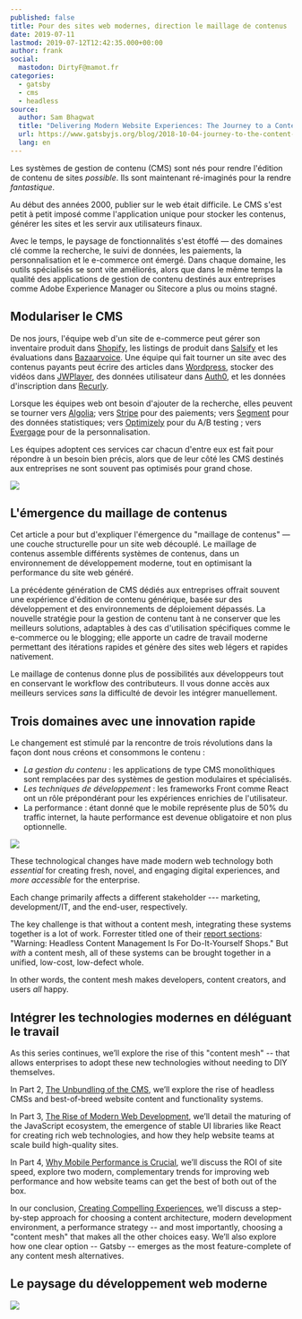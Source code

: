 ```yaml
---
published: false
title: Pour des sites web modernes, direction le maillage de contenus
date: 2019-07-11
lastmod: 2019-07-12T12:42:35.000+00:00
author: frank
social:
  mastodon: DirtyF@mamot.fr
categories:
  - gatsby
  - cms
  - headless
source:
  author: Sam Bhagwat
  title: "Delivering Modern Website Experiences: The Journey to a Content Mesh"
  url: https://www.gatsbyjs.org/blog/2018-10-04-journey-to-the-content-mesh/
  lang: en
---
```

Les systèmes de gestion de contenu (CMS) sont nés pour rendre l'édition de contenu de sites _possible_. Ils sont maintenant ré-imaginés pour la rendre _fantastique_.

Au début des années 2000, publier sur le web était difficile. Le CMS s'est petit à petit imposé comme l'application unique pour stocker les contenus, générer les sites et les servir aux utilisateurs finaux.

Avec le temps, le paysage de fonctionnalités s'est étoffé — des domaines clé comme la recherche, le suivi de données, les paiements, la personnalisation et le e-commerce ont émergé. Dans chaque domaine, les outils spécialisés se sont vite améliorés, alors que dans le même temps la qualité des applications de gestion de contenu destinés aux entreprises comme Adobe Experience Manager ou Sitecore a plus ou moins stagné.

## Modulariser le CMS

De nos jours, l'équipe web d'un site de e-commerce peut gérer son inventaire produit dans [Shopify](https://www.shopify.com/), les listings de produit dans [Salsify](https://www.salsify.com/) et les évaluations dans [Bazaarvoice](https://www.bazaarvoice.com/). Une équipe qui fait tourner un site avec des contenus payants peut écrire des articles dans [Wordpress](https://wordpress.org/), stocker des vidéos dans [JWPlayer](https://www.jwplayer.com/), des données utilisateur dans [Auth0](https://auth0.com/), et les données d'inscription dans [Recurly](https://recurly.com/).

Lorsque les équipes web ont besoin d'ajouter de la recherche, elles peuvent se tourner vers [Algolia](https://www.algolia.com/); vers [Stripe](http://stripe.com) pour des paiements; vers [Segment](https://segment.com/) pour des données statistiques; vers [Optimizely](https://www.optimizely.com/) pour du A/B testing ; vers [Evergage](https://www.evergage.com/) pour de la personnalisation.

Les équipes adoptent ces services car chacun d'entre eux est fait pour répondre à un besoin bien précis, alors que de leur côté les CMS destinés aux entreprises ne sont souvent pas optimisés pour grand chose.

![](https://res.cloudinary.com/jamstatic/image/upload/v1562938736/jamstatic/modular-cms-architecture.png)

## L'émergence du maillage de contenus

Cet article a pour but d'expliquer l'émergence du "maillage de contenus" — une couche structurelle pour un site web découplé. Le maillage de contenus assemble différents systèmes de contenus, dans un environnement de développement moderne, tout en optimisant la performance du site web généré.

La précédente génération de CMS dédiés aux entreprises offrait souvent une expérience d'édition de contenu générique, basée sur des développement et des environnements de déploiement dépassés. La nouvelle stratégie pour la gestion de contenu tant à ne conserver que les meilleurs solutions, adaptables à des cas d'utilisation spécifiques comme le e-commerce ou le blogging; elle apporte un cadre de travail moderne permettant des itérations rapides et génère des sites web légers et rapides nativement.

Le maillage de contenus donne plus de possibilités aux développeurs tout en conservant le workflow des contributeurs. Il vous donne accès aux meilleurs services _sans_ la difficulté de devoir les intégrer manuellement.

## Trois domaines avec une innovation rapide

Le changement est stimulé par la rencontre de trois révolutions dans la façon dont nous créons et consommons le contenu :

- _La gestion du contenu_ : les applications de type CMS monolithiques sont remplacées par des systèmes de gestion modulaires et spécialisés.
- _Les techniques de développement_ : les frameworks Front comme React ont un rôle prépondérant pour les expériences enrichies de l'utilisateur.
- La performance : étant donné que le mobile représente plus de 50% du traffic internet, la haute performance est devenue obligatoire et non plus optionnelle.

![](https://res.cloudinary.com/jamstatic/image/upload/v1562938846/jamstatic/three-website-revolutions.png)

These technological changes have made modern web technology both _essential_ for creating fresh, novel, and engaging digital experiences, and _more accessible_ for the enterprise.

Each change primarily affects a different stakeholder --- marketing, development/IT, and the end-user, respectively.

The key challenge is that without a content mesh, integrating these systems together is a lot of work. Forrester titled one of their [report sections](https://www.tangomodem.com/wp-content/uploads/2017/09/the-rise-of-the-headless-cms.pdf): "Warning: Headless Content Management Is For Do-It-Yourself Shops." But _with_ a content mesh, all of these systems can be brought together in a unified, low-cost, low-defect whole.

In other words, the content mesh makes developers, content creators, and users _all_ happy.

## Intégrer les technologies modernes en déléguant le travail

As this series continues, we’ll explore the rise of this "content mesh" -- that allows enterprises to adopt these new technologies without needing to DIY themselves.

In Part 2, [The Unbundling of the CMS](/blog/2018-10-10-unbundling-of-the-cms), we’ll explore the rise of headless CMSs and best-of-breed website content and functionality systems.

In Part 3, [The Rise of Modern Web Development](/blog/2018-10-11-rise-of-modern-web-development), we’ll detail the maturing of the JavaScript ecosystem, the emergence of stable UI libraries like React for creating rich web technologies, and how they help website teams at scale build high-quality sites.

In Part 4, [Why Mobile Performance is Crucial](/blog/2018-10-16-why-mobile-performance-is-crucial), we’ll discuss the ROI of site speed, explore two modern, complementary trends for improving web performance and how website teams can get the best of both out of the box.

In our conclusion, [Creating Compelling Experiences](/blog/2018-10-18-creating-compelling-content-experiences), we’ll discuss a step-by-step approach for choosing a content architecture, modern development environment, a performance strategy -- and most importantly, choosing a "content mesh" that makes all the other choices easy. We’ll also explore how one clear option -- Gatsby -- emerges as the most feature-complete of any content mesh alternatives.

## Le paysage du développement web moderne

![](https://res.cloudinary.com/jamstatic/image/upload/v1562939172/jamstatic/content-mesh.png)
